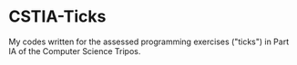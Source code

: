 CSTIA-Ticks
===========

My codes written for the assessed programming exercises ("ticks") in Part IA of the Computer Science Tripos.
